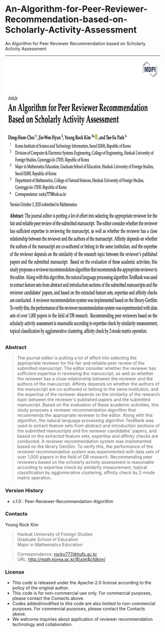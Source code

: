 # An-Algorithm-for-Peer-Reviewer-Recommendation-based-on-Scholarly-Activity-Assessment
An Algorithm for Peer Reviewer Recommendation based on Scholarly Activity Assessment

---

<center>
<img src="/an-algorithm-for-peer-reviewer-recommendation.png"  width="750" height="900">
</center>

### Abstract
> The journal editor is putting a lot of effort into selecting the appropriate reviewer for the fair and reliable peer review of the submitted manuscript. The editor consider whether the reviewer has sufficient expertise in reviewing the manuscript, as well as whether the reviewer has a close relationship between the reviewer and the authors of the manuscript. Affinity depends on whether the authors of the manuscript are co-authored or belong to the same institution, and the expertise of the reviewer depends on the similarity of the research topic between the reviewer's published papers and the submitted manuscript. Based on the evaluation of these academic activities, this study proposes a reviewer recommendation algorithm that recommends the appropriate reviewer to the editor. Along with this algorithm, the natural language processing algorithm TextRank was used to extract feature sets from abstract and introduction sections of the submitted manuscripts and the reviewer candidates' papers, and based on the extracted feature sets, expertise and affinity checks are conducted. A reviewer recommendation system was implemented based on the library GenSim. To verify this, the performance of the reviewer recommendation system was experimented with data sets of over 1,000 papers in the field of DB research. Recommending peer reviewers based on the scholarly activity assessment is reasonable according to expertise check by similarity measurement, topical classification by agglomerative clustering, affinity check by 2-mode matrix operation.

### Version History

* v.1.0 : Peer-Reviewer-Recommendation-Algorithm

### Contacts

Young Rock Kim 

> Hankuk University of Foreign Studies \
Graduate School of Education \
Major in Mathematics Education

> Correspondence: rocky777@hufs.ac.kr \
URL: http://math.korea.ac.kr/$\sim$cfdkim/

### License

* This code is released under the Apache-2.0 license according to the policy of the original author.
* This code is for non-commercial use only. For commercial purposes, please contact the Contacts above.
* Codes added/modified to this code are also limited to non-commercial purposes. For commercial purposes, please contact the Contacts above.
* We welcome inquiries about application of reviewer recommendation technology and collaboration.
